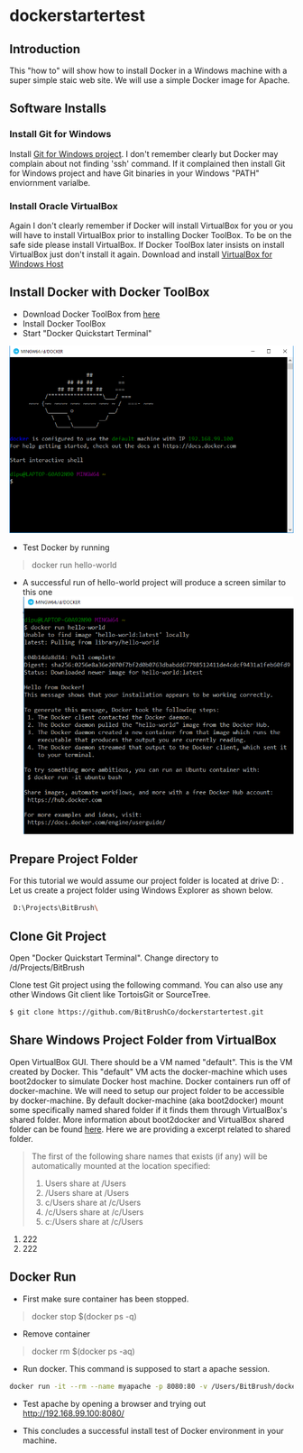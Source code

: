 # dockerstartertest
## Introduction
This "how to" will show how to install Docker in a Windows machine with a super simple staic web site. We will use a simple Docker image for Apache.

## Software Installs

### Install Git for Windows
Install [Git for Windows project](https://git-for-windows.github.io/). I don't remember clearly but Docker may complain about not finding 'ssh' command. If it complained then install Git for Windows project and have Git binaries in your Windows "PATH" enviornment varialbe.

### Install Oracle VirtualBox
Again I don't clearly remember if Docker will install VirtualBox for you or you will have to install VirtualBox prior to installing Docker ToolBox. To be on the safe side please install VirtualBox. If Docker ToolBox later insists on install VirtualBox just don't install it again.
Download and install [VirtualBox for Windows Host](https://www.virtualbox.org/wiki/Downloads)

## Install Docker with Docker ToolBox

- Download Docker ToolBox from [here](https://www.docker.com/products/docker-toolbox)
- Install Docker ToolBox
- Start "Docker Quickstart Terminal"

![Docker Terminal](/img/000_docker_terminal.png)

- Test Docker by running
> docker run hello-world

- A successful run of hello-world project will produce a screen similar to this one
![Docker hello world](/img/015_docker-hello-world.png)


## Prepare Project Folder

For this tutorial we would assume our project folder is located at drive D: . Let us create a project folder using Windows Explorer as shown below.

``` bash
 D:\Projects\BitBrush\
```

## Clone Git Project
Open "Docker Quickstart Terminal". Change directory to /d/Projects/BitBrush

Clone test Git project using the following command. You can also use any other Windows Git client like TortoisGit or SourceTree.
```bash
$ git clone https://github.com/BitBrushCo/dockerstartertest.git
```

## Share Windows Project Folder from VirtualBox
Open VirtualBox GUI. There should be a VM named "default". This is the VM created by Docker. This "default" VM acts the docker-machine which uses boot2docker to simulate Docker host machine. Docker containers run off of docker-machine. We will need to setup our project folder to be accessible by docker-machine. By default docker-machine (aka boot2docker) mount some specifically named shared folder if it finds them through VirtualBox's shared folder. More information about boot2docker and VirtualBox shared folder can be found [here](https://github.com/boot2docker/boot2docker#virtualbox-guest-additions). Here we are providing a excerpt related to shared folder.

> The first of the following share names that exists (if any) will be automatically mounted at the location specified:
> 1.  Users share at /Users
> 2. /Users share at /Users
> 3. c/Users share at /c/Users
> 4. /c/Users share at /c/Users
> 5. c:/Users share at /c/Users
1. 222
2. 222


##

## Docker Run

- First make sure container has been stopped.
> docker stop $(docker ps -q)

- Remove container
> docker rm $(docker ps -aq)

- Run docker. This command is supposed to start a apache session. 

 ``` bash
 docker run -it --rm --name myapache -p 8080:80 -v /Users/BitBrush/dockerstartertest:/usr/local/apache2/htdocs/ httpd:2.4
```

- Test apache by opening a browser and trying out http://192.168.99.100:8080/

- This concludes a successful install test of Docker environment in your machine.
